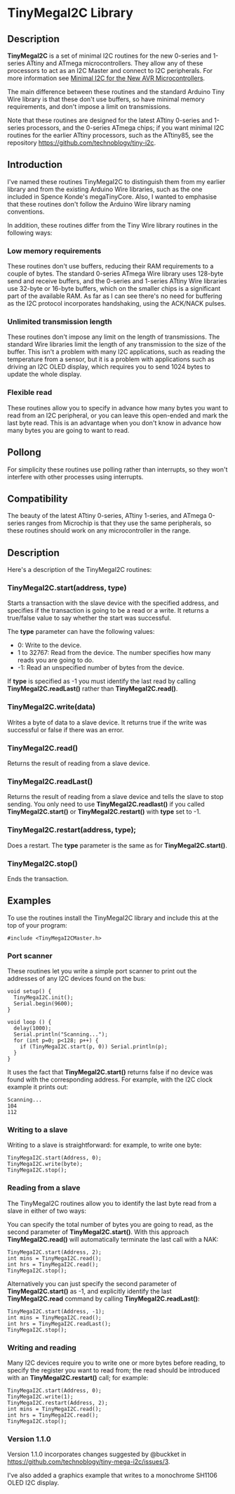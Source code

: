 # TinyMegaI2C Library

## Description
**TinyMegaI2C** is a set of minimal I2C routines for the new 0-series and 1-series ATtiny and ATmega microcontrollers. They allow any of these processors to act as an I2C Master and connect to I2C peripherals. For more information see [Minimal I2C for the New AVR Microcontrollers](http://www.technoblogy.com/show?2QYB).

The main difference between these routines and the standard Arduino Tiny Wire library is that these don't use buffers, so have minimal memory requirements, and don't impose a limit on transmissions.

Note that these routines are designed for the latest ATtiny 0-series and 1-series processors, and the 0-series ATmega chips; if you want minimal I2C routines for the earlier ATtiny processors, such as the ATtiny85, see the repository https://github.com/technoblogy/tiny-i2c.

## Introduction

I've named these routines TinyMegaI2C to distinguish them from my earlier library and from the existing Arduino Wire libraries, such as the one included in Spence Konde's megaTinyCore. Also, I wanted to emphasise that these routines don't follow the Arduino Wire library naming conventions.

In addition, these routines differ from the Tiny Wire library routines in the following ways:

### Low memory requirements

These routines don't use buffers, reducing their RAM requirements to a couple of bytes. The standard 0-series ATmega Wire library uses 128-byte send and receive buffers, and the 0-series and 1-series ATtiny Wire libraries use 32-byte or 16-byte buffers, which on the smaller chips is a significant part of the available RAM. As far as I can see there's no need for buffering as the I2C protocol incorporates handshaking, using the ACK/NACK pulses.

### Unlimited transmission length

These routines don't impose any limit on the length of transmissions. The standard Wire libraries limit the length of any transmission to the size of the buffer. This isn't a problem with many I2C applications, such as reading the temperature from a sensor, but it is a problem with applications such as driving an I2C OLED display, which requires you to send 1024 bytes to update the whole display. 

### Flexible read

These routines allow you to specify in advance how many bytes you want to read from an I2C peripheral, or you can leave this open-ended and mark the last byte read. This is an advantage when you don't know in advance how many bytes you are going to want to read.

## Pollong

For simplicity these routines use polling rather than interrupts, so they won't interfere with other processes using interrupts.

## Compatibility

The beauty of the latest ATtiny 0-series, ATtiny 1-series, and ATmega 0-series ranges from Microchip is that they use the same peripherals, so these routines should work on any microcontroller in the range.

## Description

Here's a description of the TinyMegaI2C routines:

### TinyMegaI2C.start(address, type)

Starts a transaction with the slave device with the specified address, and specifies if the transaction is going to be a read or a write. It returns a true/false value to say whether the start was successful.

The **type** parameter can have the following values:

* 0: Write to the device.
* 1 to 32767: Read from the device. The number specifies how many reads you are going to do.
* -1: Read an unspecified number of bytes from the device.

If **type** is specified as -1 you must identify the last read by calling **TinyMegaI2C.readLast()** rather than **TinyMegaI2C.read()**.

### TinyMegaI2C.write(data)

Writes a byte of data to a slave device. It returns true if the write was successful or false if there was an error.

### TinyMegaI2C.read()

Returns the result of reading from a slave device.

### TinyMegaI2C.readLast()

Returns the result of reading from a slave device and tells the slave to stop sending. You only need to use **TinyMegaI2C.readlast()** if you called **TinyMegaI2C.start()** or **TinyMegaI2C.restart()** with **type** set to -1.

### TinyMegaI2C.restart(address, type);

Does a restart. The **type** parameter is the same as for **TinyMegaI2C.start()**.

### TinyMegaI2C.stop()

Ends the transaction.

## Examples

To use the routines install the TinyMegaI2C library and include this at the top of your program:

    #include <TinyMegaI2CMaster.h>

### Port scanner

These routines let you write a simple port scanner to print out the addresses of any I2C devices found on the bus:

````
void setup() {
  TinyMegaI2C.init();
  Serial.begin(9600);
}

void loop () {
  delay(1000);
  Serial.println("Scanning...");
  for (int p=0; p<128; p++) {
    if (TinyMegaI2C.start(p, 0)) Serial.println(p);
  }
}
````
It uses the fact that **TinyMegaI2C.start()** returns false if no device was found with the corresponding address. For example, with the I2C clock example it prints out:

````
Scanning...
104
112
````
### Writing to a slave

Writing to a slave is straightforward: for example, to write one byte:

````
TinyMegaI2C.start(Address, 0);
TinyMegaI2C.write(byte);
TinyMegaI2C.stop();
````
### Reading from a slave

The TinyMegaI2C routines allow you to identify the last byte read from a slave in either of two ways:

You can specify the total number of bytes you are going to read, as the second parameter of **TinyMegaI2C.start()**. With this approach **TinyMegaI2C.read()** will automatically terminate the last call with a NAK:

````
TinyMegaI2C.start(Address, 2);
int mins = TinyMegaI2C.read();
int hrs = TinyMegaI2C.read();
TinyMegaI2C.stop();
````
Alternatively you can just specify the second parameter of **TinyMegaI2C.start()** as -1, and explicitly identify the last **TinyMegaI2C.read** command by calling **TinyMegaI2C.readLast()**:

````
TinyMegaI2C.start(Address, -1);
int mins = TinyMegaI2C.read();
int hrs = TinyMegaI2C.readLast();
TinyMegaI2C.stop();
````
### Writing and reading

Many I2C devices require you to write one or more bytes before reading, to specify the register you want to read from; the read should be introduced with an **TinyMegaI2C.restart()** call; for example:

````
TinyMegaI2C.start(Address, 0);
TinyMegaI2C.write(1);
TinyMegaI2C.restart(Address, 2);
int mins = TinyMegaI2C.read();
int hrs = TinyMegaI2C.read();
TinyMegaI2C.stop();
````

### Version 1.1.0

Version 1.1.0 incorporates changes suggested by @buckket in https://github.com/technoblogy/tiny-mega-i2c/issues/3.

I've also added a graphics example that writes to a monochrome SH1106 OLED I2C display.
